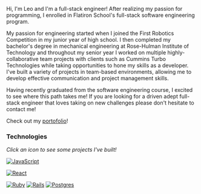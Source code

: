 Hi, I'm Leo and I'm a full-stack engineer! After realizing my passion for programming, I enrolled in Flatiron School's full-stack software engineering program.

My passion for engineering started when I joined the First Robotics Competition in my junior year of high school. I then completed my bachelor's degree in mechanical engineering at Rose-Hulman Institute of Technology and throughout my senior year I worked on multiple highly-collaborative team projects with clients such as Cummins Turbo Technologies while taking opportunities to hone my skills as a developer. I've built a variety of projects in team-based environments, allowing me to develop effective communication and project management skills.

Having recently graduated from the software engineering course, I excited to see where this path takes me! If you are looking for a driven adept full-stack engineer that loves taking on new challenges please don't hesitate to contact me!

Check out my [portofolio](https://leorchen.wixsite.com/eportfolio)!

### Technologies

*Click an icon to see some projects I've built!*

[![JavaScript](https://img.shields.io/badge/javascript-%23323330.svg?style=for-the-badge&logo=javascript&logoColor=%23F7DF1E)](https://github.com/rhit-chenl3?tab=repositories&q=topic%3Ajavascript)
<!-- [![TypeScript](https://img.shields.io/badge/typescript-%23007ACC.svg?style=for-the-badge&logo=typescript&logoColor=white)](https://github.com/rhit-chenl3?tab=repositories&q=topic%3Atypescript) -->

[![React](https://img.shields.io/badge/react-%2320232a.svg?style=for-the-badge&logo=react&logoColor=%2361DAFB)](https://github.com/rhit-chenl3?tab=repositories&q=topic%3Areact)
<!-- [![Redux](https://img.shields.io/badge/redux-%23593d88.svg?style=for-the-badge&logo=redux&logoColor=white)](https://github.com/rhit-chenl3?tab=repositories&q=topic%3Aredux) -->
<!-- [![Jest](https://img.shields.io/badge/-jest-%23C21325?style=for-the-badge&logo=jest&logoColor=white)](https://github.com/rhit-chenl3?tab=repositories&q=topic%3Ajest) -->

[![Ruby](https://img.shields.io/badge/ruby-%23CC342D.svg?style=for-the-badge&logo=ruby&logoColor=white)](https://github.com/rhit-chenl3?tab=repositories&q=topic%3Aruby)
[![Rails](https://img.shields.io/badge/rails-%23CC0000.svg?style=for-the-badge&logo=ruby-on-rails&logoColor=white)](https://github.com/rhit-chenl3?tab=repositories&q=topic%3Arails)
[![Postgres](https://img.shields.io/badge/postgres-%23316192.svg?style=for-the-badge&logo=postgresql&logoColor=white)](https://github.com/rhit-chenl3?tab=repositories&q=topic%3Apostgres)

<!-- [![Python](https://img.shields.io/badge/python-3670A0?style=for-the-badge&logo=python&logoColor=ffdd54)](https://github.com/rhit-chenl3?tab=repositories&q=topic%3Apython) -->
<!-- [![Django](https://img.shields.io/badge/django-%23092E20.svg?style=for-the-badge&logo=django&logoColor=white)](https://github.com/rhit-chenl3?tab=repositories&q=topic%3Adjango)
 -->
<!---
rhit-chenl3/rhit-chenl3 is a ✨ special ✨ repository because its `README.md` (this file) appears on your GitHub profile.
You can click the Preview link to take a look at your changes.
--->
